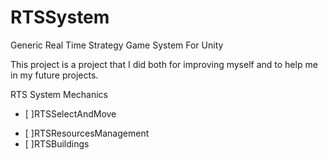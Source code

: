 # RTSSystem

Generic Real Time Strategy Game System For Unity 

This project is a project that I did both for improving myself and to help me in my future projects.


RTS System Mechanics


+ [ ]RTSSelectAndMove
- [ ]RTSResourcesManagement
- [ ]RTSBuildings
